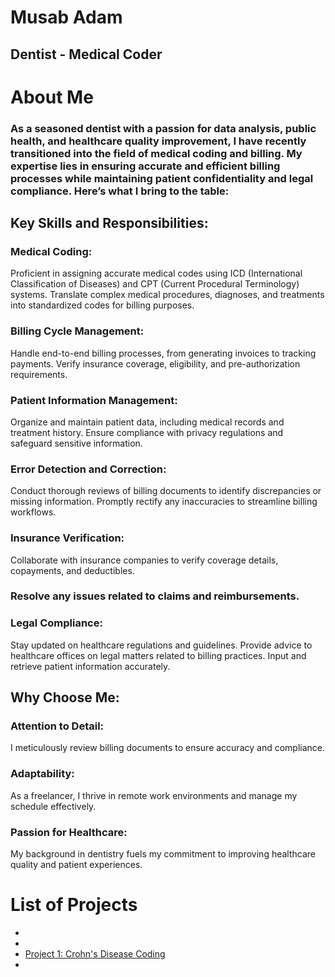 # Musab Adam
## Dentist - Medical Coder
 
# About Me
### As a seasoned dentist with a passion for data analysis, public health, and healthcare quality improvement, I have recently transitioned into the field of medical coding and billing. My expertise lies in ensuring accurate and efficient billing processes while maintaining patient confidentiality and legal compliance. Here’s what I bring to the table: 
## Key Skills and Responsibilities: 
### Medical Coding: 
Proficient in assigning accurate medical codes using ICD (International Classification of Diseases) and CPT (Current Procedural Terminology) systems. 
Translate complex medical procedures, diagnoses, and treatments into standardized codes for billing purposes. 
### Billing Cycle Management: 
Handle end-to-end billing processes, from generating invoices to tracking payments. 
Verify insurance coverage, eligibility, and pre-authorization requirements.
 
### Patient Information Management: 
Organize and maintain patient data, including medical records and treatment history. 
Ensure compliance with privacy regulations and safeguard sensitive information.
  
### Error Detection and Correction: 
Conduct thorough reviews of billing documents to identify discrepancies or missing information. 
Promptly rectify any inaccuracies to streamline billing workflows. 
 
### Insurance Verification: 
Collaborate with insurance companies to verify coverage details, copayments, and deductibles. 
### Resolve any issues related to claims and reimbursements.
 
### Legal Compliance: 
Stay updated on healthcare regulations and guidelines. 
Provide advice to healthcare offices on legal matters related to billing practices. 
Input and retrieve patient information accurately. 
 
## Why Choose Me: 
### Attention to Detail: 
I meticulously review billing documents to ensure accuracy and compliance. 
### Adaptability: 
As a freelancer, I thrive in remote work environments and manage my schedule effectively. 
### Passion for Healthcare: 
My background in dentistry fuels my commitment to improving healthcare quality and patient experiences.
 
# List of Projects
- [Project 1: Crohn's Disease Coding]: (project1.md)
- [Project 2: Medical Billing System]: (project2.md)
- [Project 1: Crohn's Disease Coding](project1.md)
- [Project 2: Medical Billing System]:(project2.md)

